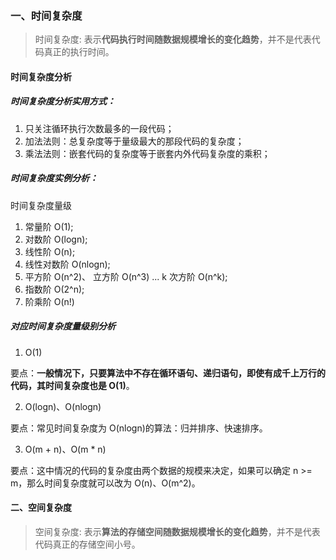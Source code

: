 ### 一、时间复杂度

> 时间复杂度: 表示**代码执行时间随数据规模增长的变化趋势**，并不是代表代码真正的执行时间。

#### 时间复杂度分析

##### 时间复杂度分析实用方式：

1. 只关注循环执行次数最多的一段代码；
2. 加法法则：总复杂度等于量级最大的那段代码的复杂度；
3. 乘法法则：嵌套代码的复杂度等于嵌套内外代码复杂度的乘积；

##### 时间复杂度实例分析：

时间复杂度量级

1. 常量阶 O(1);
2. 对数阶 O(logn);
3. 线性阶 O(n);
4. 线性对数阶 O(nlogn);
5. 平方阶 O(n^2)、 立方阶 O(n^3) ... k 次方阶 O(n^k);
6. 指数阶 O(2^n);
7. 阶乘阶 O(n!)

##### 对应时间复杂度量级别分析

1. O(1)

要点：**一般情况下，只要算法中不存在循环语句、递归语句，即使有成千上万行的代码，其时间复杂度也是 Ο(1)**。

2. O(logn)、O(nlogn)

要点：常见时间复杂度为 O(nlogn)的算法：归并排序、快速排序。

3. O(m + n)、O(m \* n)

要点：这中情况的代码的复杂度由两个数据的规模来决定，如果可以确定 n >= m，那么时间复杂度就可以改为 O(n)、O(m^2)。

#### 二、空间复杂度

> 空间复杂度: 表示**算法的存储空间随数据规模增长的变化趋势**，并不是代表代码真正的存储空间小号。
